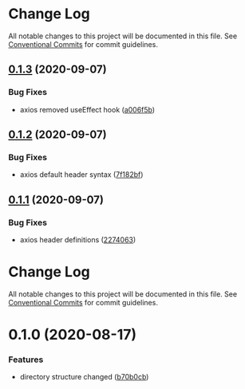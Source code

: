 # Change Log

All notable changes to this project will be documented in this file.
See [Conventional Commits](https://conventionalcommits.org) for commit guidelines.

## [0.1.3](https://github.com/Jepria/jfront-oauth/compare/@jfront/oauth-context@0.1.2...@jfront/oauth-context@0.1.3) (2020-09-07)


### Bug Fixes

* axios removed useEffect hook ([a006f5b](https://github.com/Jepria/jfront-oauth/commit/a006f5b9c325dc1d93704fd08b1fe7684907cea8))





## [0.1.2](https://github.com/Jepria/jfront-oauth/compare/@jfront/oauth-context@0.1.1...@jfront/oauth-context@0.1.2) (2020-09-07)


### Bug Fixes

* axios default header syntax ([7f182bf](https://github.com/Jepria/jfront-oauth/commit/7f182bfee46c91f9d2037c9d8e8fbf0518da5fc2))





## [0.1.1](https://github.com/Jepria/jfront-oauth/compare/@jfront/oauth-context@0.1.0...@jfront/oauth-context@0.1.1) (2020-09-07)


### Bug Fixes

* axios header definitions ([2274063](https://github.com/Jepria/jfront-oauth/commit/22740631de3eee2c3a52fe1310bc938962d9c3d2))





# Change Log

All notable changes to this project will be documented in this file. See
[Conventional Commits](https://conventionalcommits.org) for commit guidelines.

# 0.1.0 (2020-08-17)

### Features

- directory structure changed
  ([b70b0cb](https://github.com/Jepria/jfront-oauth/commit/b70b0cbb5c82ad34a3696e6498b5291221a125d1))
